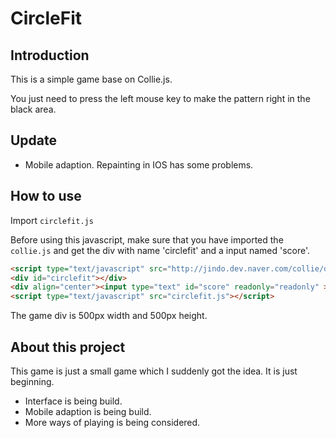 # CircleFit



## Introduction

This is a simple game base on Collie.js.

You just need to press the left mouse key to make the pattern right in the black area.



## Update

* Mobile adaption. Repainting in IOS has some problems.



## How to use

Import `circlefit.js`

Before using this javascript, make sure that you have imported the `collie.js` and get the div with name 'circlefit' and a input named 'score'.

```html
<script type="text/javascript" src="http://jindo.dev.naver.com/collie/deploy/collie.min.js"></script>
<div id="circlefit"></div>
<div align="center"><input type="text" id="score" readonly="readonly" ></div>
<script type="text/javascript" src="circlefit.js"></script>
```

The game div is 500px width and 500px height.



## About this project

This game is just a small game which I suddenly got the idea. It is just beginning.

* Interface is being build.
* Mobile adaption is being build.
* More ways of playing is being considered.
